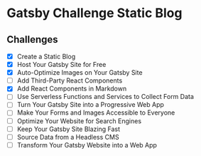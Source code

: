 # Gatsby Challenge Static Blog

## Challenges

* [x] Create a Static Blog
* [x] Host Your Gatsby Site for Free
* [x] Auto-Optimize Images on Your Gatsby Site
* [ ] Add Third-Party React Components
* [x] Add React Components in Markdown
* [ ] Use Serverless Functions and Services to Collect Form Data
* [ ] Turn Your Gatsby Site into a Progressive Web App
* [ ] Make Your Forms and Images Accessible to Everyone
* [ ] Optimize Your Website for Search Engines
* [ ] Keep Your Gatsby Site Blazing Fast
* [ ] Source Data from a Headless CMS
* [ ] Transform Your Gatsby Website into a Web App
